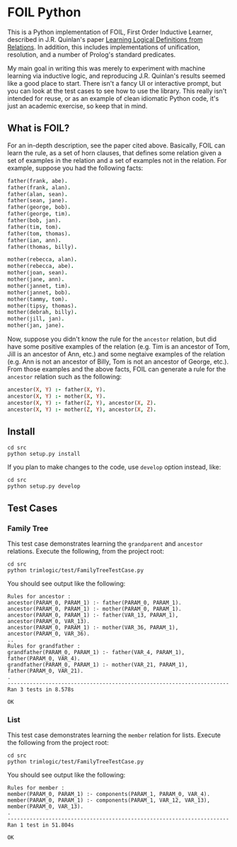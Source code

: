 # FOIL Python
This is a Python implementation of FOIL, First Order Inductive Learner, described in J.R. Quinlan's paper [Learning Logical Definitions from Relations](http://link.springer.com/article/10.1023%2FA%3A1022699322624).   In addition, this includes implementations of unification, resolution, and a number of Prolog's standard predicates.

My main goal in writing this was merely to experiment with machine learning via inductive logic, and reproducing J.R. Quinlan's results seemed like a good place to start. There isn't a fancy UI or interactive prompt, but you can look at the test cases to see how to use the library. This really isn't intended for reuse, or as an example of clean idiomatic Python code, it's just an academic exercise, so keep that in mind.

## What is FOIL?
For an in-depth description, see the paper cited above. Basically, FOIL can learn the rule, as a set of horn clauses, that defines some relation given a set of examples in the relation and a set of examples not in the relation. For example, suppose you had the following facts:

```prolog
father(frank, abe).
father(frank, alan).
father(alan, sean).
father(sean, jane).
father(george, bob).
father(george, tim).
father(bob, jan).
father(tim, tom).
father(tom, thomas).
father(ian, ann).
father(thomas, billy).

mother(rebecca, alan).
mother(rebecca, abe).
mother(joan, sean).
mother(jane, ann).
mother(jannet, tim).
mother(jannet, bob).
mother(tammy, tom).
mother(tipsy, thomas).
mother(debrah, billy).
mother(jill, jan).
mother(jan, jane).
```

Now, suppose you didn't know the rule for the `ancestor` relation, but did have some positive examples of the relation (e.g. Tim is an ancestor of Tom, Jill is an ancestor of Ann, etc.) and some negtaive examples of the relation (e.g. Ann is not an ancestor of Billy, Tom is not an ancestor of George, etc.). From those examples and the above facts, FOIL can generate a rule for the `ancestor` relation such as the following:

```prolog
ancestor(X, Y) :- father(X, Y).
ancestor(X, Y) :- mother(X, Y).
ancestor(X, Y) :- father(Z, Y), ancestor(X, Z).
ancestor(X, Y) :- mother(Z, Y), ancestor(X, Z).
```

## Install

```
cd src
python setup.py install
```

If you plan to make changes to the code, use `develop` option instead, like:

```
cd src
python setup.py develop
```

## Test Cases
### Family Tree
This test case demonstrates learning the `grandparent` and `ancestor` relations. Execute the following, from the project root:

```
cd src
python trimlogic/test/FamilyTreeTestCase.py 
```

You should see output like the following:

```
Rules for ancestor :
ancestor(PARAM_0, PARAM_1) :- father(PARAM_0, PARAM_1).
ancestor(PARAM_0, PARAM_1) :- mother(PARAM_0, PARAM_1).
ancestor(PARAM_0, PARAM_1) :- father(VAR_13, PARAM_1), ancestor(PARAM_0, VAR_13).
ancestor(PARAM_0, PARAM_1) :- mother(VAR_36, PARAM_1), ancestor(PARAM_0, VAR_36).
..
Rules for grandfather :
grandfather(PARAM_0, PARAM_1) :- father(VAR_4, PARAM_1), father(PARAM_0, VAR_4).
grandfather(PARAM_0, PARAM_1) :- mother(VAR_21, PARAM_1), father(PARAM_0, VAR_21).
.
----------------------------------------------------------------------
Ran 3 tests in 8.578s

OK

```

### List
This test case demonstrates learning the `member` relation for lists. Execute the following from the project root:

```
cd src
python trimlogic/test/FamilyTreeTestCase.py 
```

You should see output like the following:

```
Rules for member :
member(PARAM_0, PARAM_1) :- components(PARAM_1, PARAM_0, VAR_4).
member(PARAM_0, PARAM_1) :- components(PARAM_1, VAR_12, VAR_13), member(PARAM_0, VAR_13).
.
----------------------------------------------------------------------
Ran 1 test in 51.804s

OK
```

